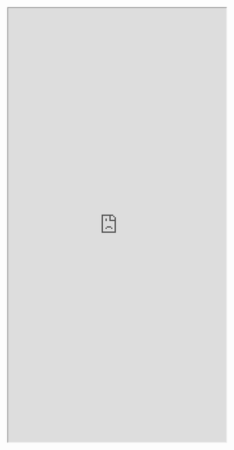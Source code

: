 <iframe width="100%" height="1000px" src="https://embed.plnkr.co/WIU1YyUxzQin73gsGekG/?show=preview&sidebar=none"></iframe>